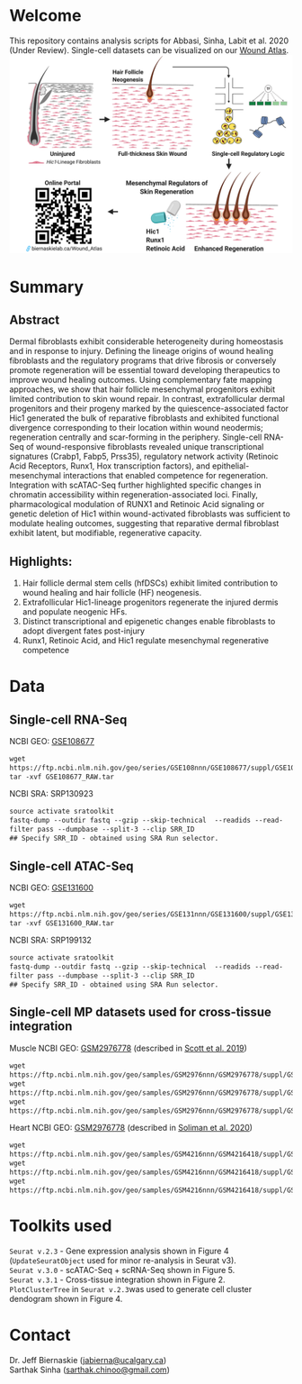 # Welcome
This repository contains analysis scripts for Abbasi, Sinha, Labit et al. 2020 (Under Review). Single-cell datasets can be visualized on our [Wound Atlas](http://www.biernaskielab.ca/wound_atlas/).
![](images/2.%20Graphical%20Abstract.jpeg)

# Summary

## Abstract
Dermal fibroblasts exhibit considerable heterogeneity during homeostasis and in response to injury. Defining the lineage origins of wound healing fibroblasts and the regulatory programs that drive fibrosis or conversely promote regeneration will be essential toward developing therapeutics to improve wound healing outcomes. Using complementary fate mapping approaches, we show that hair follicle mesenchymal progenitors exhibit limited contribution to skin wound repair.  In contrast, extrafollicular dermal progenitors and their progeny marked by the quiescence-associated factor Hic1 generated the bulk of reparative fibroblasts and exhibited functional divergence corresponding to their location within wound neodermis; regeneration centrally and scar-forming in the periphery. Single-cell RNA-Seq of wound-responsive fibroblasts revealed unique transcriptional signatures (Crabp1, Fabp5, Prss35), regulatory network activity (Retinoic Acid Receptors, Runx1, Hox transcription factors), and epithelial-mesenchymal interactions that enabled competence for regeneration. Integration with scATAC-Seq further highlighted specific changes in chromatin accessibility within regeneration-associated loci. Finally, pharmacological modulation of RUNX1 and Retinoic Acid signaling or genetic deletion of Hic1 within wound-activated fibroblasts was sufficient to modulate healing outcomes, suggesting that reparative dermal fibroblast exhibit latent, but modifiable, regenerative capacity.

## Highlights:
1. Hair follicle dermal stem cells (hfDSCs) exhibit limited contribution to wound healing and hair follicle (HF) neogenesis.
2. Extrafollicular Hic1-lineage progenitors regenerate the injured dermis and populate neogenic HFs.
3. Distinct transcriptional and epigenetic changes enable fibroblasts to adopt divergent fates post-injury
4. Runx1, Retinoic Acid, and Hic1 regulate mesenchymal regenerative competence

# Data

## Single-cell RNA-Seq
NCBI GEO: [GSE108677](https://www.ncbi.nlm.nih.gov/geo/query/acc.cgi?acc=GSE108677) <br/>
```
wget https://ftp.ncbi.nlm.nih.gov/geo/series/GSE108nnn/GSE108677/suppl/GSE108677_RAW.tar
tar -xvf GSE108677_RAW.tar
```
NCBI SRA: SRP130923 <br/>
```
source activate sratoolkit
fastq-dump --outdir fastq --gzip --skip-technical  --readids --read-filter pass --dumpbase --split-3 --clip SRR_ID
## Specify SRR_ID - obtained using SRA Run selector.
```

## Single-cell ATAC-Seq
NCBI GEO: [GSE131600](https://www.ncbi.nlm.nih.gov/geo/query/acc.cgi?acc=GSE131600) <br/>
```
wget https://ftp.ncbi.nlm.nih.gov/geo/series/GSE131nnn/GSE131600/suppl/GSE131600_RAW.tar
tar -xvf GSE131600_RAW.tar
```
NCBI SRA: SRP199132 <br/>
```
source activate sratoolkit
fastq-dump --outdir fastq --gzip --skip-technical  --readids --read-filter pass --dumpbase --split-3 --clip SRR_ID
## Specify SRR_ID - obtained using SRA Run selector.
```

## Single-cell MP datasets used for cross-tissue integration
Muscle NCBI GEO: [GSM2976778](https://www.ncbi.nlm.nih.gov/geo/query/acc.cgi?acc=GSM2976778) (described in [Scott et al. 2019](https://www.ncbi.nlm.nih.gov/pubmed/31809738))<br/>
```
wget https://ftp.ncbi.nlm.nih.gov/geo/samples/GSM2976nnn/GSM2976778/suppl/GSM2976778_qsnt_barcodes.tsv.gz
wget https://ftp.ncbi.nlm.nih.gov/geo/samples/GSM2976nnn/GSM2976778/suppl/GSM2976778_qsnt_genes.tsv.gz
wget https://ftp.ncbi.nlm.nih.gov/geo/samples/GSM2976nnn/GSM2976778/suppl/GSM2976778_qsnt_matrix.mtx.gz
```
Heart NCBI GEO: [GSM2976778](https://www.ncbi.nlm.nih.gov/geo/query/acc.cgi?acc=GSM2976778) (described in [Soliman et al. 2020](https://www.ncbi.nlm.nih.gov/pubmed/31978365))<br/>
```
wget https://ftp.ncbi.nlm.nih.gov/geo/samples/GSM4216nnn/GSM4216418/suppl/GSM4216418_Hic1tdTomato_undamaged_barcodes.tsv.gz
wget https://ftp.ncbi.nlm.nih.gov/geo/samples/GSM4216nnn/GSM4216418/suppl/GSM4216418_Hic1tdTomato_undamaged_genes.tsv.gz
wget https://ftp.ncbi.nlm.nih.gov/geo/samples/GSM4216nnn/GSM4216418/suppl/GSM4216418_Hic1tdTomato_undamaged_matrix.mtx.gz
```

# Toolkits used
`Seurat v.2.3` - Gene expression analysis shown in Figure 4 (`UpdateSeuratObject` used for minor re-analysis in Seurat v3). <br/>
`Seurat v.3.0` - scATAC-Seq + scRNA-Seq shown in Figure 5. <br/>
`Seurat v.3.1` - Cross-tissue integration shown in Figure 2. <br/>
`PlotClusterTree` in `Seurat v.2.3`was used to generate cell cluster dendogram shown in Figure 4. <br/>

# Contact
Dr. Jeff Biernaskie (jabierna@ucalgary.ca)<br/>
Sarthak Sinha (sarthak.chinoo@gmail.com)
